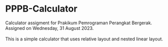# PPPB-Calculator

Calculator assigment for Prakikum Pemrograman Perangkat Bergerak. <br>
Assigned on Wednesday, 31 August 2023.<br>
<br>
This is a simple calculator that uses relative layout and nested linear layout.
